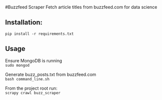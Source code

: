 #Buzzfeed Scraper
Fetch article titles from buzzfeed.com for data science


## Installation:
`pip install -r requirements.txt`

## Usage
Ensure MongoDB is running  
`sudo mongod`

Generate buzz_posts.txt from buzzfeed.com  
`bash command_line.sh`

From the project root run:  
 `scrapy crawl buzz_scraper`

